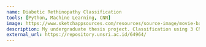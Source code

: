 ```yaml
---
name: Diabetic Rethinopathy Classification
tools: [Python, Machine Learning, CNN]
image: https://www.sketchappsources.com/resources/source-image/movie-badges-jurajjurik.png
description: My undergraduate thesis project. Classification using 3 CNN models and an ensemble technique.
external_url: https://repository.unsri.ac.id/64964/
---
```

